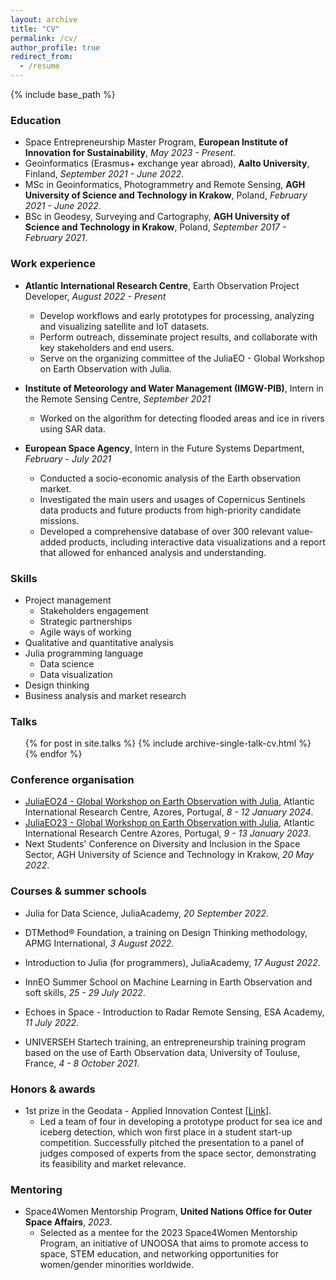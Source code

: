 ```yaml
---
layout: archive
title: "CV"
permalink: /cv/
author_profile: true
redirect_from:
  - /resume
---
```


{% include base_path %}

### Education

* Space Entrepreneurship Master Program, **European Institute of Innovation for Sustainability**, *May 2023 - Present*.
* Geoinformatics (Erasmus+ exchange year abroad), **Aalto University**, Finland, *September 2021 - June 2022*.
* MSc in Geoinformatics, Photogrammetry and Remote Sensing, **AGH University of Science and Technology in Krakow**, Poland, *February 2021 - June 2022*.
* BSc in Geodesy, Surveying and Cartography, **AGH University of Science and Technology in Krakow**, Poland, *September 2017 - February 2021*.

### Work experience

* **Atlantic International Research Centre**, Earth Observation Project Developer, *August 2022 - Present*
  * Develop workflows and early prototypes for processing, analyzing and visualizing satellite and IoT datasets.
  * Perform outreach, disseminate project results, and collaborate with key stakeholders and end users.
  * Serve on the organizing committee of the JuliaEO - Global Workshop on Earth Observation with Julia.

* **Institute of Meteorology and Water Management (IMGW-PIB)**, Intern in the Remote Sensing Centre, *September 2021*
  * Worked on the algorithm for detecting flooded areas and ice in rivers using SAR data.

* **European Space Agency**, Intern in the Future Systems Department, *February - July 2021*
  * Conducted a socio-economic analysis of the Earth observation market.
  * Investigated the main users and usages of Copernicus Sentinels data products and future products from high-priority candidate missions.
  * Developed a comprehensive database of over 300 relevant value-added products, including interactive data visualizations and a report that allowed for enhanced analysis and understanding.  
  
### Skills

* Project management
  * Stakeholders engagement
  * Strategic partnerships
  * Agile ways of working
* Qualitative and quantitative analysis
* Julia programming language
  * Data science
  * Data visualization
* Design thinking
* Business analysis and market research

### Talks

  <ul>{% for post in site.talks %}
    {% include archive-single-talk-cv.html %}
  {% endfor %}</ul>

### Conference organisation 

* [JuliaEO24 - Global Workshop on Earth Observation with Julia](https://aircentre.github.io/JuliaEO24/), Atlantic International Research Centre, Azores, Portugal, *8 - 12 January 2024*.
* [JuliaEO23 - Global Workshop on Earth Observation with Julia](https://aircentre.github.io/JuliaEO/), Atlantic International Research Centre Azores, Portugal, *9 - 13 January 2023*.
* Next Students' Conference on Diversity and Inclusion in the Space Sector, AGH University of Science and Technology in Krakow, *20 May 2022*.

### Courses & summer schools  

* Julia for Data Science, JuliaAcademy, *20 September 2022*.

* DTMethod® Foundation, a training on Design Thinking methodology, APMG International, *3 August 2022*.

* Introduction to Julia (for programmers), JuliaAcademy, *17 August 2022*.

* InnEO Summer School on Machine Learning in Earth Observation and soft skills, *25 - 29 July 2022*.

* Echoes in Space - Introduction to Radar Remote Sensing, ESA Academy, *11 July 2022*.

* UNIVERSEH Startech training, an entrepreneurship training program based on the use of Earth Observation data, University of Touluse, France, *4 - 8 October 2021*.

### Honors & awards 

* 1st prize in the Geodata - Applied Innovation Contest [[Link](https://geod.agh.edu.pl/index.php?option=com_content&view=article&id=1262:nasi-studenci-laureatami-konkursu-geodata-applied-innovation&catid=13:pracownicy&Itemid=300&lang=pl)].
  * Led a team of four in developing a prototype product for sea ice and iceberg detection, which won first place in a student start-up competition. Successfully pitched the presentation to a panel of judges composed of experts from the space sector, demonstrating its feasibility and market relevance.

### Mentoring 

* Space4Women Mentorship Program, **United Nations Office for Outer Space Affairs**, *2023*.
  * Selected as a mentee for the 2023 Space4Women Mentorship Program, an initiative of UNOOSA that aims to promote access to space, STEM education, and networking opportunities for women/gender minorities worldwide.

